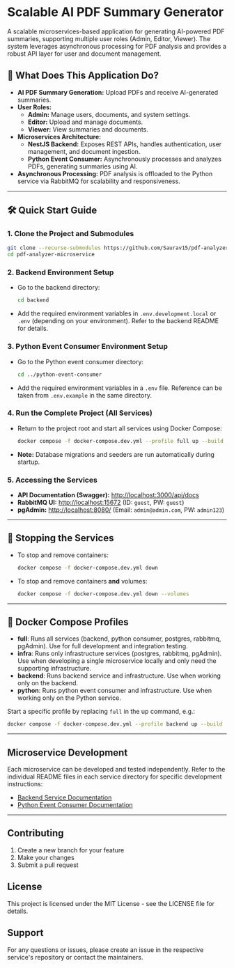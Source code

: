 # Scalable AI PDF Summary Generator

A scalable microservices-based application for generating AI-powered PDF summaries, supporting multiple user roles (Admin, Editor, Viewer). The system leverages asynchronous processing for PDF analysis and provides a robust API layer for user and document management.

## 🚀 What Does This Application Do?

- **AI PDF Summary Generation:** Upload PDFs and receive AI-generated summaries.
- **User Roles:**
  - **Admin:** Manage users, documents, and system settings.
  - **Editor:** Upload and manage documents.
  - **Viewer:** View summaries and documents.
- **Microservices Architecture:**
  - **NestJS Backend:** Exposes REST APIs, handles authentication, user management, and document ingestion.
  - **Python Event Consumer:** Asynchronously processes and analyzes PDFs, generating summaries using AI.
- **Asynchronous Processing:** PDF analysis is offloaded to the Python service via RabbitMQ for scalability and responsiveness.

---

## 🛠️ Quick Start Guide

### 1. Clone the Project and Submodules

```bash
git clone --recurse-submodules https://github.com/Saurav15/pdf-analyzer-microservice.git
cd pdf-analyzer-microservice
```

### 2. Backend Environment Setup

- Go to the backend directory:
  ```bash
  cd backend
  ```
- Add the required environment variables in `.env.development.local` or `.env` (depending on your environment). Refer to the backend README for details.

### 3. Python Event Consumer Environment Setup

- Go to the Python event consumer directory:
  ```bash
  cd ../python-event-consumer
  ```
- Add the required environment variables in a `.env` file. Reference can be taken from `.env.example` in the same directory.

### 4. Run the Complete Project (All Services)

- Return to the project root and start all services using Docker Compose:
  ```bash
  docker compose -f docker-compose.dev.yml --profile full up --build
  ```
- **Note:** Database migrations and seeders are run automatically during startup.

### 5. Accessing the Services

- **API Documentation (Swagger):** [http://localhost:3000/api/docs](http://localhost:3000/api/docs)
- **RabbitMQ UI:** [http://localhost:15672](http://localhost:15672) (ID: `guest`, PW: `guest`)
- **pgAdmin:** [http://localhost:8080/](http://localhost:8080/) (Email: `admin@admin.com`, PW: `admin123`)

---

## 🛑 Stopping the Services

- To stop and remove containers:
  ```bash
  docker compose -f docker-compose.dev.yml down
  ```
- To stop and remove containers **and** volumes:
  ```bash
  docker compose -f docker-compose.dev.yml down --volumes
  ```

---

## 🧩 Docker Compose Profiles

- **full**: Runs all services (backend, python consumer, postgres, rabbitmq, pgAdmin). Use for full development and integration testing.
- **infra**: Runs only infrastructure services (postgres, rabbitmq, pgAdmin). Use when developing a single microservice locally and only need the supporting infrastructure.
- **backend**: Runs backend service and infrastructure. Use when working only on the backend.
- **python**: Runs python event consumer and infrastructure. Use when working only on the Python service.

Start a specific profile by replacing `full` in the up command, e.g.:

```bash
docker compose -f docker-compose.dev.yml --profile backend up --build
```

---

## Microservice Development

Each microservice can be developed and tested independently. Refer to the individual README files in each service directory for specific development instructions:

- [Backend Service Documentation](./backend/README.md)
- [Python Event Consumer Documentation](./python-event-consumer/README.md)

---

## Contributing

1. Create a new branch for your feature
2. Make your changes
3. Submit a pull request

## License

This project is licensed under the MIT License - see the LICENSE file for details.

## Support

For any questions or issues, please create an issue in the respective service's repository or contact the maintainers.
